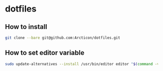 # dotfiles

## How to install
```bash
git clone --bare git@github.com:Arcticon/dotfiles.git
```

## How to set editor variable
```bash
sudo update-alternatives --install /usr/bin/editor editor "$(command -v vim)" 100
```